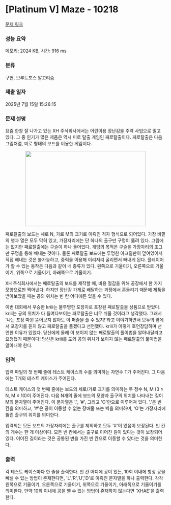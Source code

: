 # [Platinum V] Maze - 10218 

[문제 링크](https://www.acmicpc.net/problem/10218) 

### 성능 요약

메모리: 2024 KB, 시간: 916 ms

### 분류

구현, 브루트포스 알고리즘

### 제출 일자

2025년 7월 15일 15:26:15

### 문제 설명

<p>요즘 한창 잘 나가고 있는 XH 주식회사에서는 어린이용 장난감을 주력 사업으로 밀고 있다. 그 중 인기가 많은 제품은 역시 미로 탈출 게임인 째로탈출이다. 째로탈출은 다음 그림처럼, 미로 형태의 보드를 이용한 게임이다. </p>

<p style="text-align:center"><img alt="" src="https://www.acmicpc.net/upload/codershigh/maze(1).png" style="height:235px; width:378px"></p>

<p>째로탈출의 보드는 세로 N, 가로 M의 크기로 이뤄진 격자 형식으로 되어있다. 가장 바깥의 행과 열은 모두 막혀 있고, 가장자리에는 단 하나의 출구만 구멍이 뚫려 있다. 그림에는 없지만 째로탈출에는 구슬이 하나 들어있다. 게임의 목적은 구슬을 가장자리의 조그만 구멍을 통해 빼내는 것이다. 물론 째로탈출 보드에는 투명한 아크릴판이 덮여있어서 직접 빼내는 것은 불가능하고, 중력을 이용해 이리저리 굴리면서 빼내게 된다. 플레이어가 할 수 있는 동작은 다음과 같이 네 종류가 있다. 왼쪽으로 기울이기, 오른쪽으로 기울이기, 위쪽으로 기울이기, 아래쪽으로 기울이기.</p>

<p>XH 주식회사에서는 째로탈출의 보드를 제작할 때, 비용 절감을 위해 공장에서 한 가지 모양으로만 찍어낸다. 하지만 장난감 가게로 배달하는 과정에서 흔들리기 때문에 제품을 받아보았을 때는 공의 위치는 빈 칸 어디에든 있을 수 있다.</p>

<p>이번 대회에서 우승한 kriii는 불투명한 포장지로 포장된 째로탈출을 상품으로 받았다. kriii는 공의 위치가 다 들여다보이는 째로탈출은 너무 쉬울 것이라고 생각했다. 그래서 '나는 포장 따윈 뜯어보지 않아도 이 퍼즐을 풀 수 있지!'라고 이야기하면서 모두의 앞에서 포장지를 뜯지 않고 째로탈출을 풀겠다고 선언했다. kriii가 이렇게 호언장담하며 선언한 이유가 있었다. 당신에게 몰래 이 보이지 않는 째로탈출의 풀이법을 알아내달라고 요청했기 때문이다! 당신은 kriii를 도와 공의 위치가 보이지 않는 째로탈출의 풀이법을 알아내야 한다.</p>

### 입력 

 <p>입력 파일의 첫 번째 줄에 테스트 케이스의 수를 의미하는 자연수 T가 주어진다. 그 다음에는 T개의 테스트 케이스가 주어진다.</p>

<p>테스트 케이스의 첫 번째 줄에는 보드의 세로/가로 크기를 의미하는 두 정수 N, M (3 ≤ N, M ≤ 10)이 주어진다. 다음 N개의 줄에 보드의 모양과 출구의 위치를 나타내는 길이 M의 문자열이 주어진다. 이 문자열은 '.', '#', 그리고 'O'만으로 이루어져 있다. '.'은 빈 칸을 의미하고, '#'은 공이 이동할 수 없는 장애물 또는 벽을 의미하며, 'O'는 가장자리에 뚫린 출구의 위치를 의미한다.</p>

<p>입력되는 모든 보드의 가장자리에는 출구를 제외하고 모두 '#'이 있음이 보장된다. 빈 칸의 개수는 한 개 이상이다. 모든 빈 칸에서는 출구로 이어진 길이 있다는 것이 보장되어 있다. 이어진 길이라는 것은 공통된 변을 가진 빈 칸으로 이동할 수 있다는 것을 의미한다.</p>

### 출력 

 <p>각 테스트 케이스마다 한 줄을 출력한다. 빈 칸 어디에 공이 있든, 10회 이내에 항상 공을 빼낼 수 있는 방법이 존재한다면, 'L','R','U','D'로 이뤄진 문자열을 하나 출력한다. 각각 왼쪽으로 기울이기, 오른쪽으로 기울이기, 위쪽으로 기울이기, 아래쪽으로 기울이기를 의미한다. 만약 10회 이내에 공을 뺄 수 있는 방법이 존재하지 않는다면 'XHAE'을 출력한다.</p>

<p> </p>

